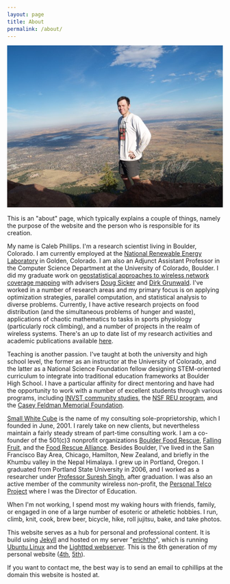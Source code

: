 ```yaml
---
layout: page
title: About
permalink: /about/
---
```

![Me on Bear Peak in Boulder, Colorado](/images/me_bear_peak.jpg)

This is an "about" page, which typically explains a couple of things, namely the purpose of the website and the person who is responsible for its creation.

My name is Caleb Phillips. I'm a research scientist living in Boulder, Colorado. I am currently employed at the [National Renewable Energy Laboratory](http://nrel.gov/) in Golden, Colorado. I am also an Adjunct Assistant Professor in the Computer Science Department at the University of Colorado, Boulder. I did my graduate work on [geostatistical approaches to wireless network coverage mapping](thesis) with advisers [Doug Sicker](http://spot.colorado.edu/~sicker/) and [Dirk Grunwald](http://systems.cs.colorado.edu/people/faculty/dirk-grunwald/). I've worked in a number of research areas and my primary focus is on applying optimization strategies, parallel computation, and statistical analysis to diverse problems. Currently, I have active research projects on food distribution (and the simultaneous problems of hunger and waste), applications of chaotic mathematics to tasks in sports physiology (particularly rock climbing), and a number of projects in the realm of wireless systems. There's an up to date list of my research activities and academic publications available [here](research).

Teaching is another passion. I've taught at both the university and high school level, the former as an instructor at the University of Colorado, and the latter as a National Science Foundation fellow designing STEM-oriented curriculum to integrate into traditional education frameworks at Boulder High School. I have a particular affinity for direct mentoring and have had the opportunity to work with a number of excellent students through various programs, including [INVST community studies](http://www.colorado.edu/communitystudies/), the [NSF REU program](http://www.nsf.gov/crssprgm/reu/), and the [Casey Feldman Memorial Foundation](http://www.caseyfeldmanfoundation.org/). 

[Small White Cube](http://smallwhitecube.com) is the name of my consulting sole-proprietorship, which I founded in June, 2001. I rarely take on new clients, but nevertheless maintain a fairly steady stream of part-time consulting work. I am a co-founder of the 501(c)3 nonprofit organizations [Boulder Food Rescue](http://boulderfoodrescue.org), [Falling Fruit](http://fallingfruit.org), and the [Food Rescue Alliance](http://foodrescuealliance.org).  Besides Boulder, I've lived in the San Francisco Bay Area, Chicago, Hamilton, New Zealand, and briefly in the Khumbu valley in the Nepal Himalaya. I grew up in Portland, Oregon. I graduated from Portland State University in 2006, and I worked as a researcher under [Professor Suresh Singh](http://cs.pdx.edu/~singh), after graduation. I was also an active member of the community wireless non-profit, the [Personal Telco Project](http://personaltelco.net) where I was the Director of Education.

When I'm not working, I spend most my waking hours with friends, family, or engaged in one of a large number of esoteric or atheletic hobbies. I run, climb, knit, cook, brew beer, bicycle, hike, roll jujitsu, bake, and take photos. 

This website serves as a hub for personal and professional content. It is build using [Jekyll](http://jekyllrb.com/) and hosted on my server "[erichtho](http://en.wikipedia.org/wiki/Erichtho)", which is running [Ubuntu Linux](http://ubuntu.com) and the [Lighttpd webserver](http://www.lighttpd.net/). This is the 6th generation of my personal website ([4th](https://web.archive.org/web/20060419030337/http://smallwhitecube.com/), [5th](https://web.archive.org/web/20130428013216/http://smallwhitecube.com/doku.php)).

If you want to contact me, the best way is to send an email to cphillips at the domain this website is hosted at.
